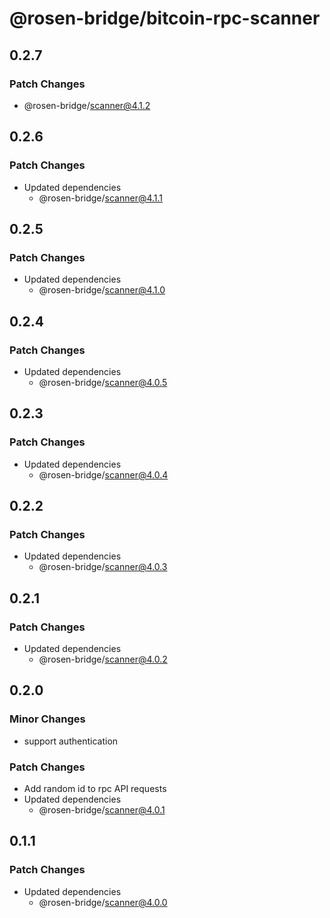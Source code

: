 # @rosen-bridge/bitcoin-rpc-scanner

## 0.2.7

### Patch Changes

- @rosen-bridge/scanner@4.1.2

## 0.2.6

### Patch Changes

- Updated dependencies
  - @rosen-bridge/scanner@4.1.1

## 0.2.5

### Patch Changes

- Updated dependencies
  - @rosen-bridge/scanner@4.1.0

## 0.2.4

### Patch Changes

- Updated dependencies
  - @rosen-bridge/scanner@4.0.5

## 0.2.3

### Patch Changes

- Updated dependencies
  - @rosen-bridge/scanner@4.0.4

## 0.2.2

### Patch Changes

- Updated dependencies
  - @rosen-bridge/scanner@4.0.3

## 0.2.1

### Patch Changes

- Updated dependencies
  - @rosen-bridge/scanner@4.0.2

## 0.2.0

### Minor Changes

- support authentication

### Patch Changes

- Add random id to rpc API requests
- Updated dependencies
  - @rosen-bridge/scanner@4.0.1

## 0.1.1

### Patch Changes

- Updated dependencies
  - @rosen-bridge/scanner@4.0.0
